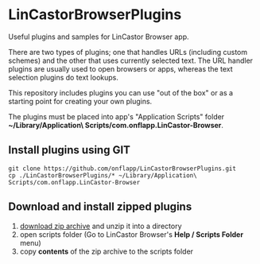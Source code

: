 # LinCastorBrowserPlugins

Useful plugins and samples for LinCastor Browser app.

There are two types of plugins; one that handles URLs (including custom schemes) and the other that uses currently selected text.
The URL handler plugins are usually used to open browsers or apps, whereas the text selection plugins do text lookups.

This repository includes plugins you can use "out of the box" or as a starting point for creating your own plugins.

The plugins must be placed into app's "Application Scripts" folder **~/Library/Application\ Scripts/com.onflapp.LinCastor-Browser**.

## Install plugins using GIT
```
git clone https://github.com/onflapp/LinCastorBrowserPlugins.git
cp ./LinCastorBrowserPlugins/* ~/Library/Application\ Scripts/com.onflapp.LinCastor-Browser
```

## Download and install zipped plugins

1. [download zip archive](https://github.com/onflapp/LinCastorBrowserPlugins/archive/master.zip) and unzip it into a directory
2. open scripts folder (Go to LinCastor Browser's **Help / Scripts Folder** menu)
3. copy __contents__ of the zip archive to the scripts folder
